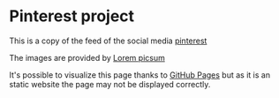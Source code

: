 # Pinterest project

This is a copy of the feed of the social media [pinterest](https://www.pinterest.com/)

The images are provided by [Lorem picsum](https://picsum.photos)

It's possible to visualize this page thanks to [GitHub Pages](https://efrenjm.github.io/Pinterest/) but as it is an static website the page may not be displayed correctly.



